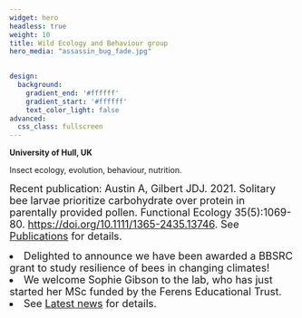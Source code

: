 ```yaml
---
widget: hero
headless: true
weight: 10
title: Wild Ecology and Behaviour group
hero_media: "assassin_bug_fade.jpg"

    
design:
  background:
    gradient_end: '#ffffff'
    gradient_start: '#ffffff'
    text_color_light: false
advanced:
  css_class: fullscreen
---
```

<style>
            .my_text
            {
                font-size:      18px;
            }
            em {
                color: #ff0000;
            }
</style>
        
**University of Hull, UK**

<div>Insect ecology, evolution, behaviour, nutrition.
</div>
<p>
<div class='my_text'>Recent publication:
Austin A, Gilbert JDJ. 2021. Solitary bee larvae prioritize carbohydrate over protein in parentally provided pollen. Functional Ecology 35(5):1069-80. <a href="https://doi.org/10.1111/1365-2435.13746">https://doi.org/10.1111/1365-2435.13746</a>. See <a href='/featured'>Publications</a> for details.
</div>
<p>
<div class='my_text'>
<li> Delighted to announce we have been awarded a BBSRC grant to study resilience of bees in changing climates!
<li> We welcome Sophie Gibson to the lab, who has just started her MSc funded by the Ferens Educational Trust. 
<li> See <a href='#posts'>Latest news</a> for details.</div>
